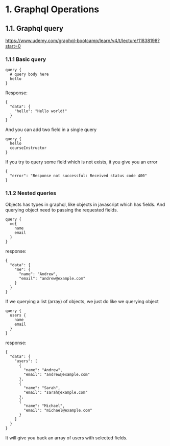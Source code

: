 # 1. Graphql Operations
## 1.1. Graphql query
https://www.udemy.com/graphql-bootcamp/learn/v4/t/lecture/11838198?start=0

### 1.1.1 Basic query
```
query {
  # query body here
  hello
}
```
Response:
```
{
  "data": {
    "hello": "Hello world!"
  }
}
```
And you can add two field in a single query
```
query {
  hello
  courseInstructor
}
```
If you try to query some field which is not exists, it you give you an error
```
{
  "error": "Response not successful: Received status code 400"
}
```

### 1.1.2 Nested queries
Objects has types in graphql, like objects in javascript which has fields. And querying object need to passing the requested fields.
```
query {
  me{
    name
    email
  }
}
```
response:
```
{
  "data": {
    "me": {
      "name": "Andrew",
      "email": "andrew@example.com"
    }
  }
}
```
If we querying a list (array) of objects, we just do like we querying object
```
query {
  users {
    name
    email
  }
}
```
response:
```
{
  "data": {
    "users": [
      {
        "name": "Andrew",
        "email": "andrew@example.com"
      },
      {
        "name": "Sarah",
        "email": "sarah@example.com"
      },
      {
        "name": "Michael",
        "email": "michael@example.com"
      }
    ]
  }
}
```
It will give you back an array of users with selected fields.